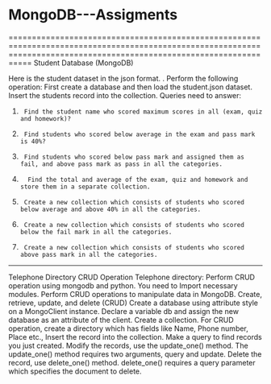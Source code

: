 # MongoDB---Assigments
=======================================================================================================================================================================
Student Database (MongoDB)


Here is the student dataset in the json format. .
Perform the following operation:
First create a database and then load the student.json dataset.
Insert the students record into the collection.
Queries need to answer:
1)      Find the student name who scored maximum scores in all (exam, quiz and homework)?
2)      Find students who scored below average in the exam and pass mark is 40%?
3)      Find students who scored below pass mark and assigned them as fail, and above pass mark as pass in all the categories.
4)       Find the total and average of the exam, quiz and homework and store them in a separate collection.
5)      Create a new collection which consists of students who scored below average and above 40% in all the categories.
6)      Create a new collection which consists of students who scored below the fail mark in all the categories.
7)      Create a new collection which consists of students who scored above pass mark in all the categories.

 ------------------------------------------------------------------------------------------------------------------------------------------------------------------------
 
Telephone Directory CRUD Operation Telephone directory: Perform CRUD operation using mongodb and python. You need to Import necessary modules. Perform CRUD operations to manipulate data in MongoDB. Create, retrieve, update, and delete (CRUD) Create a database using attribute style on a MongoClient instance. Declare a variable db and assign the new database as an attribute of the client. Create a collection. For CRUD operation, create a directory which has fields like Name, Phone number, Place etc., Insert the record into the collection. Make a query to find records you just created. Modify the records, use the update_one() method. The update_one() method requires two arguments, query and update. Delete the record, use delete_one() method. delete_one() requires a query parameter which specifies the document to delete.

